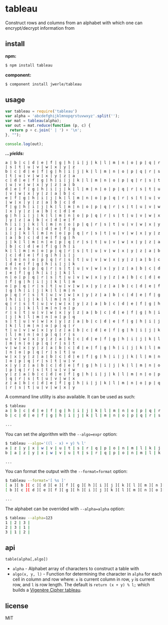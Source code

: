 tableau
=======

Construct rows and columns from an alphabet with which one can encrypt/decrypt information from

## install

**npm:**

```sh
$ npm install tableau
```

**component:**

```sh
$ component install jwerle/tableau
```

## usage

```js
var tableau = require('tableau')
var alpha = 'abcdefghijklmnopqrstuvwxyz'.split('');
var mat = tableau(alpha);
var out = mat.reduce(function (p, c) {
  return p + c.join(' | ') + '\n';
}, "");

console.log(out);
```

***...yields:***

```
a | b | c | d | e | f | g | h | i | j | k | l | m | n | o | p | q | r | s | t | u | v | w | x | y | z
b | c | d | e | f | g | h | i | j | k | l | m | n | o | p | q | r | s | t | u | v | w | x | y | z | a
c | d | e | f | g | h | i | j | k | l | m | n | o | p | q | r | s | t | u | v | w | x | y | z | a | b
d | e | f | g | h | i | j | k | l | m | n | o | p | q | r | s | t | u | v | w | x | y | z | a | b | c
e | f | g | h | i | j | k | l | m | n | o | p | q | r | s | t | u | v | w | x | y | z | a | b | c | d
f | g | h | i | j | k | l | m | n | o | p | q | r | s | t | u | v | w | x | y | z | a | b | c | d | e
g | h | i | j | k | l | m | n | o | p | q | r | s | t | u | v | w | x | y | z | a | b | c | d | e | f
h | i | j | k | l | m | n | o | p | q | r | s | t | u | v | w | x | y | z | a | b | c | d | e | f | g
i | j | k | l | m | n | o | p | q | r | s | t | u | v | w | x | y | z | a | b | c | d | e | f | g | h
j | k | l | m | n | o | p | q | r | s | t | u | v | w | x | y | z | a | b | c | d | e | f | g | h | i
k | l | m | n | o | p | q | r | s | t | u | v | w | x | y | z | a | b | c | d | e | f | g | h | i | j
l | m | n | o | p | q | r | s | t | u | v | w | x | y | z | a | b | c | d | e | f | g | h | i | j | k
m | n | o | p | q | r | s | t | u | v | w | x | y | z | a | b | c | d | e | f | g | h | i | j | k | l
n | o | p | q | r | s | t | u | v | w | x | y | z | a | b | c | d | e | f | g | h | i | j | k | l | m
o | p | q | r | s | t | u | v | w | x | y | z | a | b | c | d | e | f | g | h | i | j | k | l | m | n
p | q | r | s | t | u | v | w | x | y | z | a | b | c | d | e | f | g | h | i | j | k | l | m | n | o
q | r | s | t | u | v | w | x | y | z | a | b | c | d | e | f | g | h | i | j | k | l | m | n | o | p
r | s | t | u | v | w | x | y | z | a | b | c | d | e | f | g | h | i | j | k | l | m | n | o | p | q
s | t | u | v | w | x | y | z | a | b | c | d | e | f | g | h | i | j | k | l | m | n | o | p | q | r
t | u | v | w | x | y | z | a | b | c | d | e | f | g | h | i | j | k | l | m | n | o | p | q | r | s
u | v | w | x | y | z | a | b | c | d | e | f | g | h | i | j | k | l | m | n | o | p | q | r | s | t
v | w | x | y | z | a | b | c | d | e | f | g | h | i | j | k | l | m | n | o | p | q | r | s | t | u
w | x | y | z | a | b | c | d | e | f | g | h | i | j | k | l | m | n | o | p | q | r | s | t | u | v
x | y | z | a | b | c | d | e | f | g | h | i | j | k | l | m | n | o | p | q | r | s | t | u | v | w
y | z | a | b | c | d | e | f | g | h | i | j | k | l | m | n | o | p | q | r | s | t | u | v | w | x
z | a | b | c | d | e | f | g | h | i | j | k | l | m | n | o | p | q | r | s | t | u | v | w | x | y
```

A command line utility is also available. It can be used as such:

```sh
$ tableau
a | b | c | d | e | f | g | h | i | j | k | l | m | n | o | p | q | r | s | t | u | v | w | x | y | z |
b | c | d | e | f | g | h | i | j | k | l | m | n | o | p | q | r | s | t | u | v | w | x | y | z | a |

...

```

You can set the algorithm with the `--algo=expr` option:

```sh
$ tableau --algo='((l - x) + y) % l'
a | z | y | x | w | v | u | t | s | r | q | p | o | n | m | l | k | j | i | h | g | f | e | d | c | b |
b | a | z | y | x | w | v | u | t | s | r | q | p | o | n | m | l | k | j | i | h | g | f | e | d | c |

...

```

You can format the output with the `--format=format` option:

```sh
$ tableau --format='[ %s ]'
[ a ][ b ][ c ][ d ][ e ][ f ][ g ][ h ][ i ][ j ][ k ][ l ][ m ][ n ][ o ][ p ][ q ][ r ][ s ][ t ][ u ][ v ][ w ][ x ][ y ][ z ]
[ b ][ c ][ d ][ e ][ f ][ g ][ h ][ i ][ j ][ k ][ l ][ m ][ n ][ o ][ p ][ q ][ r ][ s ][ t ][ u ][ v ][ w ][ x ][ y ][ z ][ a ]

...

```

The alphabet can be overrided with `--alpha=alpha` option:


```sh
$ tableau --alpha=123
1 | 2 | 3 |
2 | 3 | 1 |
3 | 1 | 2 |
```

## api

`table(alpha[,algo])`

* `alpha` - Alphabet array of characters to construct a table with
* `algo(x, y, l)` - Function for determining the character in `alpha` for each
  cell in column and row where: `x` is current column in row, `y` is
current row, and `l` is row length. The default is `return (x + y) % l;`
which builds a [Vigenère Cipher tableau](http://en.wikipedia.org/wiki/Vigen%C3%A8re_cipher).

## license

MIT
